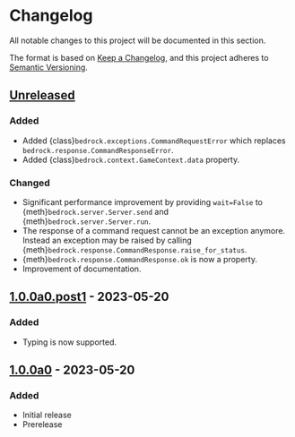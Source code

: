 # Changelog

All notable changes to this project will be documented in this section.

The format is based on
[Keep a Changelog](https://keepachangelog.com/en/1.0.0/),
and this project adheres to
[Semantic Versioning](https://semver.org/spec/v2.0.0.html).


## [Unreleased]

### Added

- Added {class}`bedrock.exceptions.CommandRequestError` which replaces
  `bedrock.response.CommandResponseError`.
- Added {class}`bedrock.context.GameContext.data` property.


### Changed

- Significant performance improvement by providing `wait=False` to
  {meth}`bedrock.server.Server.send` and {meth}`bedrock.server.Server.run`.
- The response of a command request cannot be an exception anymore. Instead
  an exception may be raised by calling
  {meth}`bedrock.response.CommandResponse.raise_for_status`.
- {meth}`bedrock.response.CommandResponse.ok` is now a property.
- Improvement of documentation.


## [1.0.0a0.post1] - 2023-05-20

### Added

- Typing is now supported.


## [1.0.0a0] - 2023-05-20

### Added

- Initial release
- Prerelease

[unreleased]: https://github.com/bedrock-ws/bedrockpy/compare/v1.0.0a0.post1...HEAD
[1.0.0a0.post1]: https://github.com/bedrock-ws/bedrockpy/compare/v1.0.0a0...v1.0.0a0.post1
[1.0.0a0]: https://github.com/bedrock-ws/bedrockpy/releases/v1.0.0a0
